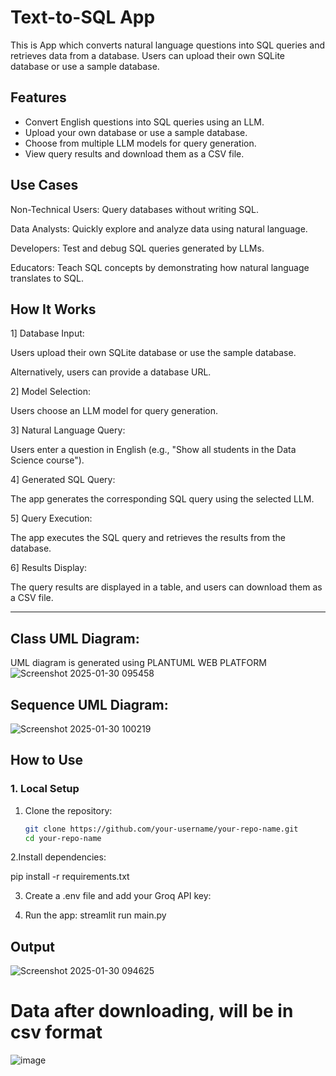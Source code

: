 # Text-to-SQL App

This is App which converts natural language questions into SQL queries and retrieves data from a database. Users can upload their own SQLite database or use a sample database.

## Features
- Convert English questions into SQL queries using an LLM.
- Upload your own database or use a sample database.
- Choose from multiple LLM models for query generation.
- View query results and download them as a CSV file.

## Use Cases
Non-Technical Users: Query databases without writing SQL.

Data Analysts: Quickly explore and analyze data using natural language.

Developers: Test and debug SQL queries generated by LLMs.

Educators: Teach SQL concepts by demonstrating how natural language translates to SQL.

## How It Works
1] Database Input:

Users upload their own SQLite database or use the sample database.

Alternatively, users can provide a database URL.

2] Model Selection:

Users choose an LLM model for query generation.

3] Natural Language Query:

Users enter a question in English (e.g., "Show all students in the Data Science course").

4] Generated SQL Query:

The app generates the corresponding SQL query using the selected LLM.

5] Query Execution:

The app executes the SQL query and retrieves the results from the database.

6] Results Display:

The query results are displayed in a table, and users can download them as a CSV file.

---
## Class UML Diagram:
UML diagram is generated using PLANTUML WEB PLATFORM
![Screenshot 2025-01-30 095458](https://github.com/user-attachments/assets/30acb6e0-8da2-419a-93e5-3096c7f92529)

## Sequence UML Diagram:
![Screenshot 2025-01-30 100219](https://github.com/user-attachments/assets/d8e9091c-ff27-4783-9775-b27b9ce7bd14)

## How to Use

### 1. Local Setup
1. Clone the repository:
   ```bash
   git clone https://github.com/your-username/your-repo-name.git
   cd your-repo-name

2.Install dependencies:

pip install -r requirements.txt

3. Create a .env file and add your Groq API key:


4. Run the app:
streamlit run main.py

## Output
![Screenshot 2025-01-30 094625](https://github.com/user-attachments/assets/ad968ecc-8859-46b4-8302-dbf265054f4d)

# Data after downloading, will be in csv format
![image](https://github.com/user-attachments/assets/6b63d654-b2d9-4ce3-ab02-ba49e88b5eb0)





